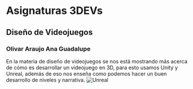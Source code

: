 # Asignaturas 3DEVs
## Diseño de Videojuegos
### Olivar Araujo Ana Guadalupe

En la materia de diseño de videojuegos se nos está mostrando más acerca de cómo es desarrollar un videojuego en 3D, para esto usamos Unity y Unreal, además de eso nos enseña como podemos hacer un buen desarrollo de niveles y narrativa.
![Unreal](https://docubase.mit.edu/wp-content/uploads/2019/07/UnrealEngine_blog_stream-motionbuilder-animation-to-unreal-engine-with-live-link_Blog-share-img-1200x630-847d20818c2494d5b937f98ad05fb325e8d75a8f-800x420.jpg)